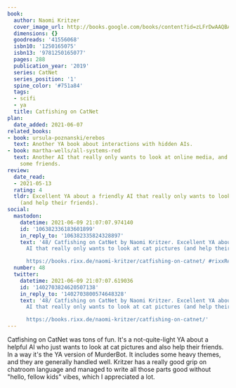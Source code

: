 ```yaml
---
book:
  author: Naomi Kritzer
  cover_image_url: http://books.google.com/books/content?id=zLFrDwAAQBAJ&printsec=frontcover&img=1&zoom=1&edge=curl&source=gbs_api
  dimensions: {}
  goodreads: '41556068'
  isbn10: '1250165075'
  isbn13: '9781250165077'
  pages: 288
  publication_year: '2019'
  series: CatNet
  series_position: '1'
  spine_color: '#751a84'
  tags:
  - scifi
  - ya
  title: Catfishing on CatNet
plan:
  date_added: 2021-06-07
related_books:
- book: ursula-poznanski/erebos
  text: Another YA book about interactions with hidden AIs.
- book: martha-wells/all-systems-red
  text: Another AI that really only wants to look at online media, and maybe help
    some friends.
review:
  date_read:
  - 2021-05-13
  rating: 4
  tldr: Excellent YA about a friendly AI that really only wants to look at cat pictures
    (and help their friends).
social:
  mastodon:
    datetime: 2021-06-09 21:07:07.974140
    id: '106382336183601899'
    in_reply_to: '106382335824328897'
    text: '48/ Catfishing on CatNet by Naomi Kritzer. Excellent YA about a friendly
      AI that really only wants to look at cat pictures (and help their friends).

      https://books.rixx.de/naomi-kritzer/catfishing-on-catnet/ #rixxReads'
  number: 48
  twitter:
    datetime: 2021-06-09 21:07:07.619036
    id: '1402703824620507138'
    in_reply_to: '1402703800574648328'
    text: '48/ Catfishing on CatNet by Naomi Kritzer. Excellent YA about a friendly
      AI that really only wants to look at cat pictures (and help their friends).

      https://books.rixx.de/naomi-kritzer/catfishing-on-catnet/'
---
```


Catfishing on CatNet was tons of fun. It's a not-quite-light YA about a helpful AI who just wants to look at cat
pictures and also help their friends. In a way it's the YA version of MurderBot. It includes some heavy themes, and they
are generally handled well. Kritzer has a really good grip on chatroom language and managed to write all those parts
good without "hello, fellow kids" vibes, which I appreciated a lot.
